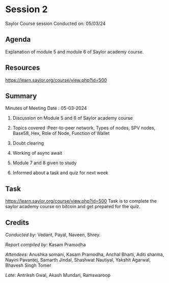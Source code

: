 
# Session 2
Saylor Course session
Conducted on: 05/03/24

## Agenda
Explanation of module 5 and module 6 of Saylor academy course.

## Resources
https://learn.saylor.org/course/view.php?id=500

## Summary
Minutes of Meeting Date : 05-03-2024
1. Discussion on Module 5 and 6 of Saylor academy course

2. Topics covered :Peer-to-peer network, Types of nodes, SPV nodes, Base58, Hex, Role of Node, Function of Wallet

3. Doubt clearing

4. Working of async await 

5. Module 7 and 8 given to study

6. Informed about a task and quiz for next week


## Task
https://learn.saylor.org/course/view.php?id=500 Task is to complete the saylor academy course on bitcoin and get prepared for the quiz.

## Credits
*Conducted by:* Vedant, Payal, Naveen, Shrey.

*Report compiled by*: Kasam Pramodha

*Attendees*: Anushka somani,
Kasam Pramodha,
Anchal Bharti,
Aditi sharma,
Nayini Pavantej,
Samarth Jindal,
Shashwat Nautiyal,
Yakshit Agarwal,
Bhavesh Singh Tomer

*Late*: Antriksh Gwal,
Akash Mundari,
Ramswaroop
